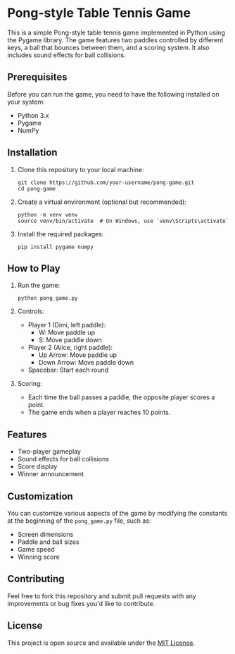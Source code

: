 # Pong-style Table Tennis Game

This is a simple Pong-style table tennis game implemented in Python using the Pygame library. The game features two paddles controlled by different keys, a ball that bounces between them, and a scoring system. It also includes sound effects for ball collisions.

## Prerequisites

Before you can run the game, you need to have the following installed on your system:

- Python 3.x
- Pygame
- NumPy

## Installation

1. Clone this repository to your local machine:
   ```
   git clone https://github.com/your-username/pong-game.git
   cd pong-game
   ```

2. Create a virtual environment (optional but recommended):
   ```
   python -m venv venv
   source venv/bin/activate  # On Windows, use `venv\Scripts\activate`
   ```

3. Install the required packages:
   ```
   pip install pygame numpy
   ```

## How to Play

1. Run the game:
   ```
   python pong_game.py
   ```

2. Controls:
   - Player 1 (Dimi, left paddle):
     - W: Move paddle up
     - S: Move paddle down
   - Player 2 (Alice, right paddle):
     - Up Arrow: Move paddle up
     - Down Arrow: Move paddle down
   - Spacebar: Start each round

3. Scoring:
   - Each time the ball passes a paddle, the opposite player scores a point.
   - The game ends when a player reaches 10 points.

## Features

- Two-player gameplay
- Sound effects for ball collisions
- Score display
- Winner announcement

## Customization

You can customize various aspects of the game by modifying the constants at the beginning of the `pong_game.py` file, such as:

- Screen dimensions
- Paddle and ball sizes
- Game speed
- Winning score

## Contributing

Feel free to fork this repository and submit pull requests with any improvements or bug fixes you'd like to contribute.

## License

This project is open source and available under the [MIT License](LICENSE).

